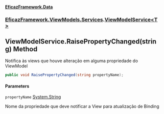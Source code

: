 #### [EficazFramework.Data](EficazFrameworkData.md 'EficazFramework Data')
### [EficazFramework.ViewModels.Services](EficazFrameworkData.md#EficazFramework.ViewModels.Services 'EficazFramework.ViewModels.Services').[ViewModelService&lt;T&gt;](EficazFramework.ViewModels.Services/ViewModelService_T_.md 'EficazFramework.ViewModels.Services.ViewModelService<T>')

## ViewModelService<T>.RaisePropertyChanged(string) Method

Notifica às views que houve alteração em alguma propriedade do ViewModel

```csharp
public void RaisePropertyChanged(string propertyName);
```
#### Parameters

<a name='EficazFramework.ViewModels.Services.ViewModelService_T_.RaisePropertyChanged(string).propertyName'></a>

`propertyName` [System.String](https://docs.microsoft.com/en-us/dotnet/api/System.String 'System.String')

Nome da propriedade que deve notificar a View para atualização de Binding